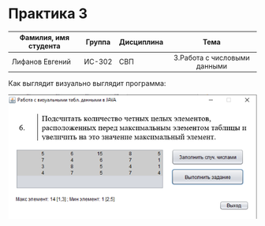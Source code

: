# Практика 3
| Фамилия, имя студента | Группа    | Дисциплина  |Тема                              
| --------------------- |:---------:| ------------|:--------------------------------:|
| Лифанов Евгений    | ИС-302    | СВП         |3.Работа с числовыми данными|



Как выглядит визуально выглядит программа: 


![ScreenShot](Screenshot_3.png)
